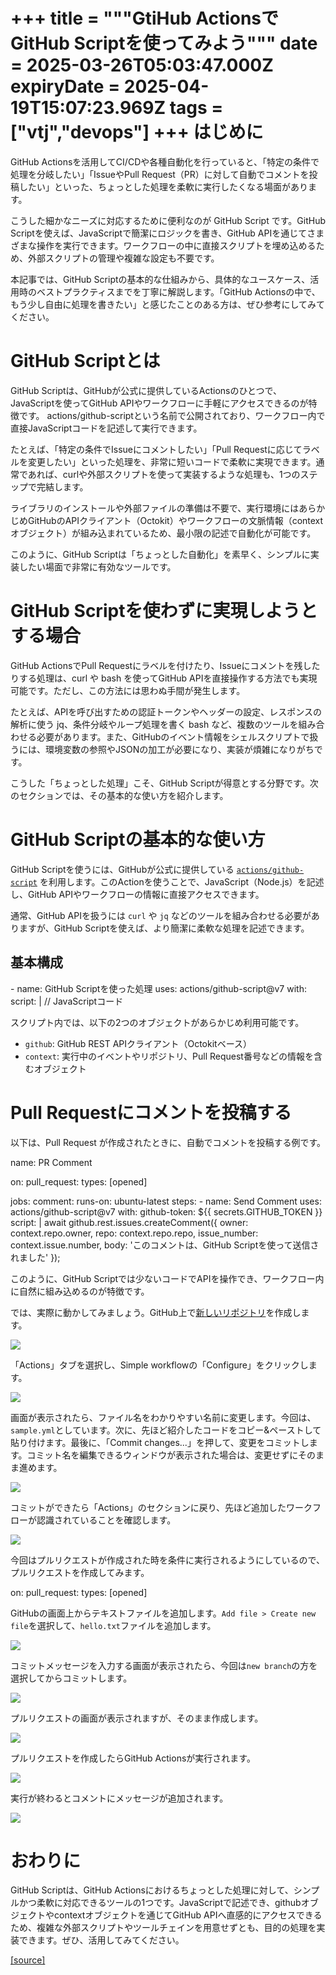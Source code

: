 +++
title = """GtiHub ActionsでGitHub Scriptを使ってみよう"""
date = 2025-03-26T05:03:47.000Z
expiryDate = 2025-04-19T15:07:23.969Z
tags = ["vtj","devops"]
+++
はじめに
====

GitHub Actionsを活用してCI/CDや各種自動化を行っていると、「特定の条件で処理を分岐したい」「IssueやPull Request（PR）に対して自動でコメントを投稿したい」といった、ちょっとした処理を柔軟に実行したくなる場面があります。

こうした細かなニーズに対応するために便利なのが GitHub Script です。GitHub Scriptを使えば、JavaScriptで簡潔にロジックを書き、GitHub APIを通じてさまざまな操作を実行できます。ワークフローの中に直接スクリプトを埋め込めるため、外部スクリプトの管理や複雑な設定も不要です。

本記事では、GitHub Scriptの基本的な仕組みから、具体的なユースケース、活用時のベストプラクティスまでを丁寧に解説します。「GitHub Actionsの中で、もう少し自由に処理を書きたい」と感じたことのある方は、ぜひ参考にしてみてください。

GitHub Scriptとは
===============

GitHub Scriptは、GitHubが公式に提供しているActionsのひとつで、JavaScriptを使ってGitHub APIやワークフローに手軽にアクセスできるのが特徴です。 actions/github-scriptという名前で公開されており、ワークフロー内で直接JavaScriptコードを記述して実行できます。

たとえば、「特定の条件でIssueにコメントしたい」「Pull Requestに応じてラベルを変更したい」といった処理を、非常に短いコードで柔軟に実現できます。通常であれば、curlや外部スクリプトを使って実装するような処理も、1つのステップで完結します。

ライブラリのインストールや外部ファイルの準備は不要で、実行環境にはあらかじめGitHubのAPIクライアント（Octokit）やワークフローの文脈情報（contextオブジェクト）が組み込まれているため、最小限の記述で自動化が可能です。

このように、GitHub Scriptは「ちょっとした自動化」を素早く、シンプルに実装したい場面で非常に有効なツールです。

GitHub Scriptを使わずに実現しようとする場合
============================

GitHub ActionsでPull Requestにラベルを付けたり、Issueにコメントを残したりする処理は、curl や bash を使ってGitHub APIを直接操作する方法でも実現可能です。ただし、この方法には思わぬ手間が発生します。

たとえば、APIを呼び出すための認証トークンやヘッダーの設定、レスポンスの解析に使う jq、条件分岐やループ処理を書く bash など、複数のツールを組み合わせる必要があります。また、GitHubのイベント情報をシェルスクリプトで扱うには、環境変数の参照やJSONの加工が必要になり、実装が煩雑になりがちです。

こうした「ちょっとした処理」こそ、GitHub Scriptが得意とする分野です。次のセクションでは、その基本的な使い方を紹介します。

GitHub Scriptの基本的な使い方
=====================

GitHub Scriptを使うには、GitHubが公式に提供している [`actions/github-script`](https://github.com/actions/github-script) を利用します。このActionを使うことで、JavaScript（Node.js）を記述し、GitHub APIやワークフローの情報に直接アクセスできます。

通常、GitHub APIを扱うには `curl` や `jq` などのツールを組み合わせる必要がありますが、GitHub Scriptを使えば、より簡潔に柔軟な処理を記述できます。

基本構成
----

\- name: GitHub Scriptを使った処理
  uses: actions/github-script@v7
  with:
    script: |
      // JavaScriptコード

スクリプト内では、以下の2つのオブジェクトがあらかじめ利用可能です。

*   `github`: GitHub REST APIクライアント（Octokitベース）
*   `context`: 実行中のイベントやリポジトリ、Pull Request番号などの情報を含むオブジェクト

Pull Requestにコメントを投稿する
======================

以下は、Pull Request が作成されたときに、自動でコメントを投稿する例です。

name: PR Comment

on:
  pull\_request:
    types: \[opened\]

jobs:
  comment:
    runs-on: ubuntu-latest
    steps:
      \- name: Send Comment
        uses: actions/github-script@v7
        with:
          github-token: ${{ secrets.GITHUB\_TOKEN }}
          script: |
            await github.rest.issues.createComment({
              owner: context.repo.owner,
              repo: context.repo.repo,
              issue\_number: context.issue.number,
              body: 'このコメントは、GitHub Scriptを使って送信されました'
            });

このように、GitHub Scriptでは少ないコードでAPIを操作でき、ワークフロー内に自然に組み込めるのが特徴です。

では、実際に動かしてみましょう。GitHub上で[新しいリポジトリ](https://docs.github.com/ja/repositories/creating-and-managing-repositories/creating-a-new-repository)を作成します。

![](https://cdn-ak.f.st-hatena.com/images/fotolife/v/virtualtech/20250326/20250326140349.png)

「Actions」タブを選択し、Simple workflowの「Configure」をクリックします。

![](https://cdn-ak.f.st-hatena.com/images/fotolife/v/virtualtech/20250326/20250326140352.png)

画面が表示されたら、ファイル名をわかりやすい名前に変更します。今回は、`sample.yml`としています。次に、先ほど紹介したコードをコピー&ペーストして貼り付けます。最後に、「Commit changes...」を押して、変更をコミットします。コミット名を編集できるウィンドウが表示された場合は、変更せずにそのまま進めます。

![](https://cdn-ak.f.st-hatena.com/images/fotolife/v/virtualtech/20250326/20250326140356.png)

コミットができたら「Actions」のセクションに戻り、先ほど追加したワークフローが認識されていることを確認します。

![](https://cdn-ak.f.st-hatena.com/images/fotolife/v/virtualtech/20250326/20250326140359.png)

今回はプルリクエストが作成された時を条件に実行されるようにしているので、プルリクエストを作成してみます。

on:
  pull\_request:
    types: \[opened\]

GitHubの画面上からテキストファイルを追加します。`Add file > Create new file`を選択して、`hello.txt`ファイルを追加します。

![](https://cdn-ak.f.st-hatena.com/images/fotolife/v/virtualtech/20250326/20250326140403.png)

コミットメッセージを入力する画面が表示されたら、今回は`new branch`の方を選択してからコミットします。

![](https://cdn-ak.f.st-hatena.com/images/fotolife/v/virtualtech/20250326/20250326140407.png)

プルリクエストの画面が表示されますが、そのまま作成します。

![](https://cdn-ak.f.st-hatena.com/images/fotolife/v/virtualtech/20250326/20250326140411.png)

プルリクエストを作成したらGitHub Actionsが実行されます。

![](https://cdn-ak.f.st-hatena.com/images/fotolife/v/virtualtech/20250326/20250326140415.png)

実行が終わるとコメントにメッセージが追加されます。

![](https://cdn-ak.f.st-hatena.com/images/fotolife/v/virtualtech/20250326/20250326140419.png)

おわりに
====

GitHub Scriptは、GitHub Actionsにおけるちょっとした処理に対して、シンプルかつ柔軟に対応できるツールの1つです。JavaScriptで記述でき、githubオブジェクトやcontextオブジェクトを通じてGitHub APIへ直感的にアクセスできるため、複雑な外部スクリプトやツールチェインを用意せずとも、目的の処理を実装できます。ぜひ、活用してみてください。

[[source]](https://devops-blog.virtualtech.jp/entry/20250326/1742965427)
